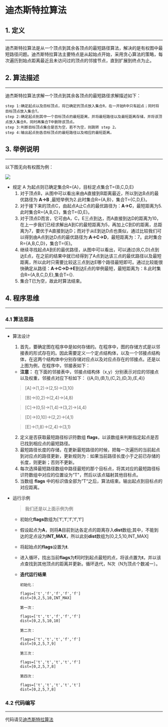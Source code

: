 # 迪杰斯特拉算法

## 1. 定义
---
迪杰斯特拉算法是从一个顶点到其余各顶点的最短路径算法，解决的是有权图中最短路径问题。迪杰斯特拉算法主要特点是从起始点开始，采用贪心算法的策略，每次遍历到始点距离最近且未访问过的顶点的邻接节点，直到扩展到终点为止。

## 2. 算法描述
---
迪杰斯特拉算法求解一个顶点到其余各顶点的最短路径求解描述如下：

    step 1:确定起点以及目标顶点，将已确定的顶点放入集合R，在一开始R中只有起点；同时将目标顶点放入集合T。
    step 2:确定起点到其中一个目标顶点的最短距离，并将最短路径以及最短距离存储，并将该顶点放入集合R，同时再集合T中删除该顶点。
    step 3:判断目标顶点集合是否为空，若不为空，则跳转 step 2。
    step 4:输出起点到各目标顶点的最短路径以及相应的最短距离。

## 3. 举例说明
---
以下图无向有权图为例：

<image src="images/image01.png"/>

  - 规定 A 为起点则已确定集合R={A}，目标定点集合T={B,C,D,E}
    1. 对于顶点B，从图中可以看出来由A直接到B距离最近，所以到达B点的最优路径为  **A->B** ,最短举例为2.此时集合R={A,B}，集合T={C,D,E}。
    2. 对于接下来的顶点C，由起点A止C点的最优路径为：**A->C**，最短距离为5.此时集合R={A,B,C}，集合T={D,E}。
    3. 对于顶点D而言，它可由A，C，E三点到达，而A直接到达D的距离为10，在上一步我们已经求解出A到C的最短距离为5，再加上C到D的距离，总距离为7，要优于A直接到达D；而对于从E到达D点也类似，通过比较我们可以得到由A点到达D点的最优路径为:**A->C->D**，最短距离为：7。此时集合R={A,B,C,D}，集合T={E}。
    4. 继续寻找起点A到E的最优路径，从图中可以看出，可以通过{B,C,D}点到达E点，在之前的结果中就已经得到了A点到达该三点的最优路径以及最短距离，所以此时只需要比较这三点到达E哪个路径最短即可。通过比较能很快确定从路径：**A->C->D->E**到达E点的举例最短，最短距离为：8.此时集合R={A,B,C,D,E},集合T={}.
    5. 集合T已为空，故此时算法结束。


## 4. 程序思维
---
### 4.1 算法思路
---
- 算法设计

  1. 首先，要确定图在程序中是如何存储的。在程序中，图的存储方式是以邻接表的形式存在的。因此需要定义一个定点结构体，以及一个邻接点结构体，在这两个结构体中分别存储对应点以及对应点存在的邻接点。还是以上图为例，在程序中，邻接表如下：
  - **注意：** 在下面的邻接表中，邻接点结构体（x,y）分别表示对应的邻接点以及权重，邻接点对应下标如下：
  {(A,0),(B,1),(C,2),(D,3),(E,4)}
  >[A]->(1,2)->(2,5)->(3,10)

  >[B]->(0,2)->(2,4)->(4,8)

  >[C]->(0,5)->(1,4)->(3,2)->(4,4)

  >[D]->(0,10)->(2,2)->(4,1)

  >[E]->(1,8)->(2,4)->(3,1)
  2. 定义是否获取最短路径标识符数组 **flags**，以该数组来判断指定起点是否已找到相应点的最短路径。
  3. 最短路径长度的存储，在更新最短路径的时候，把每一次遍历的当前起点到对应点的路径更新，更新规则为：如果当前路径长度小于之前已存储的长度，则更新；否则不更新。
  4. 每次选择最短路径数组中路径最短的那个目标点，将其对应的最短路径标识符数组中对应的位置设为“T"，然后以该点辐射其他目标点。
  5. 当数组 **flags** 中的标识值全部为”T“之后，算法结束。输出起点到目标点的对应距离。

- 运行示例
  >我们还是以上面示例为例
  - 初始化**flags**数组为['f','f','f','f','f']
  - 假设起点为**A**，则将**A**目前到达各定点的距离存入**dist**数组;其中，不能到达的定点设为**INT_MAX**，所以此刻**dist**数组为[0,2,5,10,INT_MAX]
  - 将起始点的**flags**设置为**t**.
  - 进入循环，找出当前**flags**为**f**同时到起点最短的点，将该点置为**t**，并以该点查找到其他顶点的距离并更新。循环迭代，N次（N为顶点个数减一）。

  - **迭代运行结果**
    ```
    初始化：

    flags=['t','f','f','f','f']
    dist=[0,2,5,10,INT_MAX]

    第一次：

    flags=['t','t','f','f','f']
    dist=[0,2,5,10,10]

    第二次：

    flags=['t','t','t','f','f']
    dist=[0,2,5,7,9]

    第三次：

    flags=['t','t','t','t','f']
    dist=[0,2,5,7,8]

    第四次：

    flags=['t','t','t','t','t']
    dist=[0,2,5,7,8]
    ```

### 4.2 代码编写
---
代码请见[迪杰斯特拉算法](./code/Dijkstra.cpp)